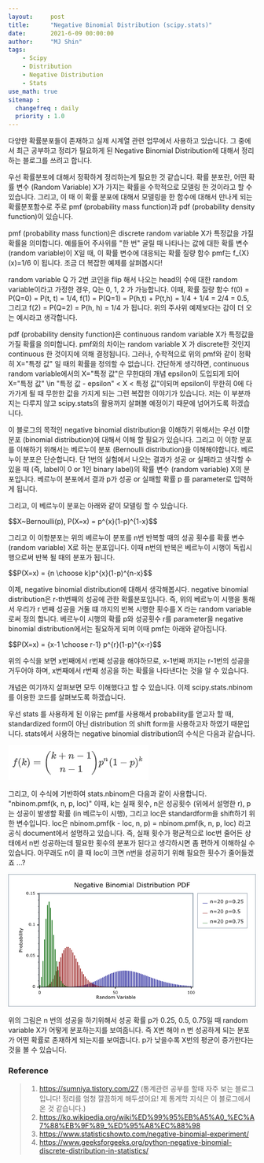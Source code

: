 ```yaml
---
layout:     post
title:      "Negative Binomial Distribution (scipy.stats)"
date:       2021-6-09 00:00:00
author:     "MJ Shin"
tags:
    - Scipy
    - Distribution
    - Negative Distribution
    - Stats
use_math: true
sitemap :
  changefreq : daily
  priority : 1.0
---
```


<p> 다양한 확률분포들이 존재하고 실제 시계열 관련 업무에서 사용하고 있습니다. 그 중에서 최근 공부하고 정리가 필요하게 된 Negative Binomial Distribution에 대해서 정리하는 블로그를 쓰려고 합니다. </p>

<p> 우선 확률분포에 대해서 정확하게 정리하는게 필요한 것 같습니다. 확률 분포란, 어떤 확률 변수 (Random Variable) X가 가지는 확률을 수학적으로 모델링 한 것이라고 할 수 있습니다. 그리고, 이 때 이 확률 분포에 대해서 모델링을 한 함수에 대해서 만나게 되는 확률분포함수로 주로 pmf (probability mass function)과 pdf (probability density function)이 있습니다. </p>

<p> pmf (probability mass function)은 discrete random variable X가 특정값을 가질 확률을 의미합니다. 예를들어 주사위를 "한 번" 굴릴 때 나타나는 값에 대한 확률 변수 (random variable)이 X일 때, 이 확률 변수에 대응되는 확률 질량 함수 pmf는 f_{X}(x)=1/6 이 됩니다. 조금 더 복잡한 예제를 살펴봅시다! </p>

<p> random variable Q 가 2번 코인을 flip 해서 나오는 head의 수에 대한 random variable이라고 가정한 경우, Q는 0, 1, 2 가 가능합니다. 이때, 확률 질량 함수 f(0) = P(Q=0) = P(t, t) = 1/4, f(1) = P(Q=1) = P(h,t) + P(t,h) = 1/4 + 1/4 = 2/4 = 0.5, 그리고 f(2) = P(Q=2) = P(h, h) = 1/4 가 됩니다. 위의 주사위 예제보다는 감이 더 오는 예시라고 생각합니다. </p>

<p> pdf (probability density function)은 continuous random variable X가 특정값을 가질 확률을 의미합니다. pmf와의 차이는 random variable X 가 discrete한 것인지 continuous 한 것이지에 의해 결정됩니다. 그러나, 수학적으로 위의 pmf와 같이 정확히 X="특정 값" 일 때의 확률을 정의할 수 없습니다. 간단하게 생각하면, continuous random variable에서의 X="특정 값"은 무한대의 개념 epsilon이 도입되게 되어 X="특정 값" \in "특정 값 - epsilon" < X < 특정 값"이되며 epsilon이 무한히 0에 다가가게 될 때 무한한 값을 가지게 되는 그런 복잡한 이야기가 있습니다. 저는 이 부분까지는 다루지 않고 scipy.stats의 활용까지 살펴볼 예정이기 때문에 넘어가도록 하겠습니다. </p>

<p> 이 블로그의 목적인 negative binomial distribution을 이해하기 위해서는 우선 이항분포 (binomial distribution)에 대해서 이해 할 필요가 있습니다. 그리고 이 이항 분포를 이해하기 위해서는 베르누이 분포 (Bernoulli distribution)을 이해해야합니다. 베르누이 분포은 단순합니다. 단 1번의 실험에서 나오는 결과가 성공 or 실패라고 생각할 수 있을 때 (즉, label이 0 or 1인 binary label)의 확률 변수 (random variable) X의 분포입니다. 베르누이 분포에서 결과 p가 성공 or 실패할 확률 p 를 parameter로 입력하게 됩니다. </p>

<p> 그리고, 이 베르누이 분포는 아래와 같이 모델링 할 수 있습니다.</p>

<p>$$X~Bernoulli(p), P(X=x) = p^{x}(1-p)^{1-x}$$</p> 

<p>그리고 이 이항분포는 위의 베르누이 분포를 n번 반복할 때의 성공 횟수를 확률 변수 (random variable) X로 하는 분포입니다. 이때 n번의 반복은 베르누이 시행이 독립시행으로써 반복 될 때의 분포가 됩니다. </p>

<p>$$P(X=x) = {n \choose k}p^{x}(1-p)^{n-x}$$</p>

<p> 이제, negative binomial distribution에 대해서 생각해봅시다. negative binomial distribution은 r-th번째의 성공에 관한 확률분포입니다. 즉, 위의 베르누이 시행을 통해서 우리가 r 번째 성공을 거둘 떄 까지의 반복 시행한 횟수를 X 라는 random variable로써 정의 합니다. 베르누이 시행의 확률 p와 성공횟수 r를 parameter을 negative binomial distribution에서는 필요하게 되며 이때 pmf는 아래와 같아집니다.</p>

<p>$$P(X=x) = {x-1 \choose r-1} p^{r}(1-p)^{x-r}$$</p>

<p>위의 수식을 보면 x번째에서 r번째 성공을 해야하므로, x-1번째 까지는 r-1번의 성공을 거두어야 하며, x번째에서 r번째 성공을 하는 확률을 나타낸다는 것을 알 수 있습니다. </p>

<p>개념은 여기까지 살펴보면 모두 이해했다고 할 수 있습니다. 이제 scipy.stats.nbinom를 이용한 코드를 살펴보도록 하겠습니다. </p>

<p>우선 stats 를 사용하게 된 이유는 pmf를 사용해서 probability를 얻고자 할 때, standardized form이 아닌 distribution 의 shift form을 사용하고자 하였기 때문입니다. stats에서 사용하는 negative binomial distribution의 수식은 다음과 같습니다. </p>

<img src="https://github.com/170928/170928.github.io/blob/master/_images//distributions/negative/stats.PNG?raw=true">

<p>그리고, 이 수식에 기반하여 stats.nbinom은 다음과 같이 사용합니다. "nbinom.pmf(k, n, p, loc)" 이때, k는 실패 횟수, n은 성공횟수 (위에서 설명한 r), p는 성공이 발생할 확률 (in 베르누이 시행), 그리고 loc은 standardform을 shift하기 위한 변수입니다. loc은 nbinom.pmf(k - loc, n, p) = nbinom.pmf(k, n, p, loc) 라고 공식 document에서 설명하고 있습니다. 즉, 실패 횟수가 평균적으로 loc번 줄어든 상태에서 n번 성공하는데 필요한 횟수의 분포가 된다고 생각하시면 좀 편하게 이해하실 수 있습니다. 아무래도 n이 클 때 loc이 크면 n번을 성공하기 위해 필요한 횟수가 줄어들겠죠 ...?  </p>

<img src="https://github.com/170928/170928.github.io/blob/master/_images/distributions/negative/negative-bimonial.png?raw=true">

<p> 위의 그림은 n 번의 성공을 하기위해서 성공 확률 p가 0.25, 0.5, 0.75일 때 random variable X가 어떻게 분포하는지를 보여줍니다. 즉 X번 해야 n 번 성공하게 되는 분포가 어떤 확률로 존재하게 되는지를 보여줍니다. p가 낮을수록 X번의 평균이 증가한다는 것을 볼 수 있습니다. </p>

### Reference 
>1. https://sumniya.tistory.com/27 (통계관련 공부를 할때 자주 보는 블로그입니다! 정리를 엄청 깔끔하게 해두셨어요! 제 통계학 지식은 이 블로그에서 온 것 같습니다.)
>2. https://ko.wikipedia.org/wiki%ED%99%95%EB%A5%A0_%EC%A7%88%EB%9F%89_%ED%95%A8%EC%88%98
>3. https://www.statisticshowto.com/negative-binomial-experiment/
>4. https://www.geeksforgeeks.org/python-negative-binomial-discrete-distribution-in-statistics/